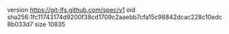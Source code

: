 version https://git-lfs.github.com/spec/v1
oid sha256:1fc11743174d9200f38cd1709c2aaebb7cfa15c98842dcac228c10edc8b033d7
size 10835
